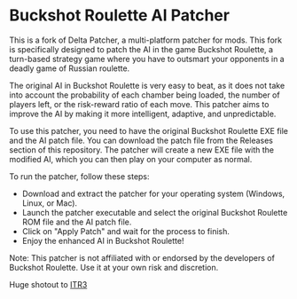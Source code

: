 # Buckshot Roulette AI Patcher

This is a fork of Delta Patcher, a multi-platform patcher for mods. This fork is specifically designed to patch the AI in the game Buckshot Roulette, a turn-based strategy game where you have to outsmart your opponents in a deadly game of Russian roulette.

The original AI in Buckshot Roulette is very easy to beat, as it does not take into account the probability of each chamber being loaded, the number of players left, or the risk-reward ratio of each move. This patcher aims to improve the AI by making it more intelligent, adaptive, and unpredictable.

To use this patcher, you need to have the original Buckshot Roulette EXE file and the AI patch file. You can download the patch file from the Releases section of this repository. The patcher will create a new EXE file with the modified AI, which you can then play on your computer as normal.

To run the patcher, follow these steps:

- Download and extract the patcher for your operating system (Windows, Linux, or Mac).
- Launch the patcher executable and select the original Buckshot Roulette ROM file and the AI patch file.
- Click on "Apply Patch" and wait for the process to finish.
- Enjoy the enhanced AI in Buckshot Roulette!

Note: This patcher is not affiliated with or endorsed by the developers of Buckshot Roulette. Use it at your own risk and discretion.

Huge shotout to [ITR3](https://github.com/ITR3)
